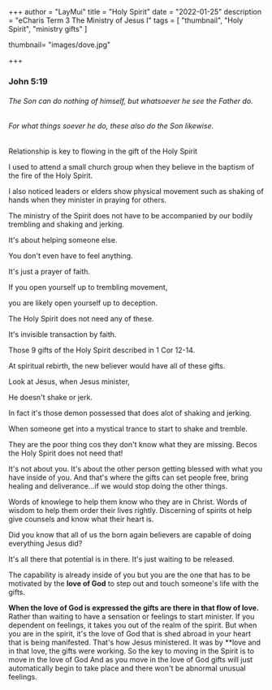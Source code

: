 +++
author = "LayMui"
title = "Holy Spirit"
date = "2022-01-25"
description = "eCharis Term 3 The Ministry of Jesus I"
tags = [
   "thumbnail", "Holy Spirit", "ministry gifts"
]

thumbnail= "images/dove.jpg"

+++

### John 5:19

###### The Son can do nothing of himself, but whatsoever he see the Father do.

###### For what things soever he do, these also do the Son likewise.

Relationship is key to flowing in the gift of the Holy Spirit

I used to attend a small church group when they believe in the baptism of the fire of the
Holy Spirit.

I also noticed leaders or elders show physical movement such as shaking of hands when they minister
in praying for others.

The ministry of the Spirit does not have to be accompanied by our bodily trembling and shaking and jerking.

It's about helping someone else.

You don't even have to feel anything.

It's just a prayer of faith.

If you open yourself up to trembling movement,

you are likely open yourself up to deception.

The Holy Spirit does not need any of these.

It's invisible transaction by faith.

Those 9 gifts of the Holy Spirit described in 1 Cor 12-14.

At spiritual rebirth, the new believer would have all of these gifts.

Look at Jesus, when Jesus minister,

He doesn't shake or jerk.

In fact it's those demon possessed that does alot of shaking and jerking.

When someone get into a mystical trance to start to shake and tremble.

They are the poor thing cos they don't know what they are missing.
Becos the Holy Spirit does not need that!

It's not about you.
It's about the other person getting blessed with what you have inside of you.
And that's where the gifts can set people free,
bring healing and deliverance...if we would stop doing the other things.

Words of knowlege to help them know who they are in Christ.
Words of wisdom to help them order their lives rightly.
Discerning of spirits ot help give counsels and know what their heart is.

Did you know that all of us the born again believers are capable of doing
everything Jesus did?

It's all there that potential is in there.
It's just waiting to be released.

The capability is already inside of you
but you are the one that has to be motivated
by the **love of God** to step out and touch someone's life with the gifts.

**When the love of God is expressed the gifts are there in that flow of love.**
Rather than waiting to have a sensation or feelings to start minister.
If you dependent on feelings, it takes you out of the realm of the spirit.
But when you are in the spirit,
it's the love of God that is shed abroad in your heart that is being manifested.
That's how Jesus ministered. It was by \*\*love and in that love, the gifts were working.
So the key to moving in the Spirit is to move in the love of God
And as you move in the love of God gifts will just automatically begin to take place
and there won't be abnormal unusual feelings.
